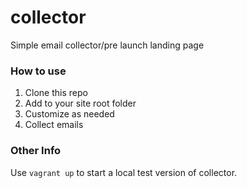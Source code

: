 collector
========

Simple email collector/pre launch landing page

### How to use

1. Clone this repo
2. Add to your site root folder
3. Customize as needed
4. Collect emails

### Other Info

Use `vagrant up` to start a local test version of collector.
